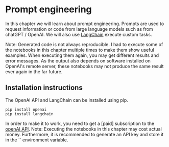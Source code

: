# Prompt engineering

In this chapter we will learn about prompt engineering. Prompts are used to request information or code from large language models such as from chatGPT / OpenAI. We will also use [LangChain](https://github.com/hwchase17/langchain) execute custom tasks.

Note: Generated code is not always reproducible. I had to execute some of the notebooks in this chapter multiple times to make them show useful examples. When executing them again, you may get different results and error messages. As the output also depends on software installed on OpenAI's remote server, these notebooks may not produce the same result ever again in the far future.

## Installation instructions

The OpenAI API and LangChain can be installed using pip.

```
pip install openai
pip install langchain
```

In order to make it to work, you need to get a [paid] subscription to the [openAI API](https://openai.com/blog/openai-api). Note: Executing the notebooks in this chapter may cost actual money.
Furthermore, it is recommended to generate an API key and store it in the `` environment variable.

